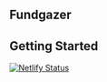 ## Fundgazer

## Getting Started

[![Netlify Status](https://api.netlify.com/api/v1/badges/40f99cd4-dff4-4af2-be4e-f6234fff1e7a/deploy-status)](https://app.netlify.com/sites/fundgazer/deploys)


<!-- site key =  6LdIKKUhAAAAAHqlA9d_-7oo_rnqBiZMCeE8plai

site securit = 6LdIKKUhAAAAADterqrk1DlUkAmkidDJdV0b_oni -->
